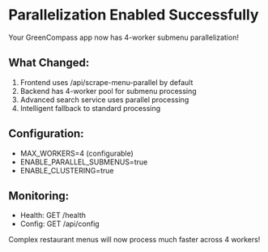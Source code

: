 # Parallelization Enabled Successfully

Your GreenCompass app now has 4-worker submenu parallelization!

## What Changed:
1. Frontend uses /api/scrape-menu-parallel by default
2. Backend has 4-worker pool for submenu processing  
3. Advanced search service uses parallel processing
4. Intelligent fallback to standard processing

## Configuration:
- MAX_WORKERS=4 (configurable)
- ENABLE_PARALLEL_SUBMENUS=true
- ENABLE_CLUSTERING=true

## Monitoring:
- Health: GET /health
- Config: GET /api/config

Complex restaurant menus will now process much faster across 4 workers!
